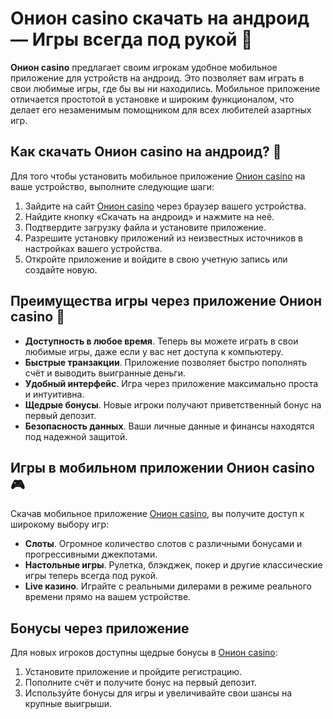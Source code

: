 # Онион casino скачать на андроид — Игры всегда под рукой 📱

**Онион casino** предлагает своим игрокам удобное мобильное приложение для устройств на андроид. Это позволяет вам играть в свои любимые игры, где бы вы ни находились. Мобильное приложение отличается простотой в установке и широким функционалом, что делает его незаменимым помощником для всех любителей азартных игр.

## Как скачать Онион casino на андроид? 🎰

Для того чтобы установить мобильное приложение [Онион casino](https://brandplay.link/zBGRVpQ9) на ваше устройство, выполните следующие шаги:

1. Зайдите на сайт [Онион casino](https://brandplay.link/zBGRVpQ9) через браузер вашего устройства.
2. Найдите кнопку «Скачать на андроид» и нажмите на неё.
3. Подтвердите загрузку файла и установите приложение.
4. Разрешите установку приложений из неизвестных источников в настройках вашего устройства.
5. Откройте приложение и войдите в свою учетную запись или создайте новую.

## Преимущества игры через приложение Онион casino 🎁

- **Доступность в любое время**. Теперь вы можете играть в свои любимые игры, даже если у вас нет доступа к компьютеру.
- **Быстрые транзакции**. Приложение позволяет быстро пополнять счёт и выводить выигранные деньги.
- **Удобный интерфейс**. Игра через приложение максимально проста и интуитивна.
- **Щедрые бонусы**. Новые игроки получают приветственный бонус на первый депозит.
- **Безопасность данных**. Ваши личные данные и финансы находятся под надежной защитой.

## Игры в мобильном приложении Онион casino 🎮

Скачав мобильное приложение [Онион casino](https://brandplay.link/zBGRVpQ9), вы получите доступ к широкому выбору игр:

- **Слоты**. Огромное количество слотов с различными бонусами и прогрессивными джекпотами.
- **Настольные игры**. Рулетка, блэкджек, покер и другие классические игры теперь всегда под рукой.
- **Live казино**. Играйте с реальными дилерами в режиме реального времени прямо на вашем устройстве.

## Бонусы через приложение

Для новых игроков доступны щедрые бонусы в [Онион casino](https://brandplay.link/zBGRVpQ9):

1. Установите приложение и пройдите регистрацию.
2. Пополните счёт и получите бонус на первый депозит.
3. Используйте бонусы для игры и увеличивайте свои шансы на крупные выигрыши.
